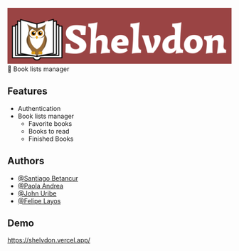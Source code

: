 
![Shelvdon Logo](src/assets/images/Shelvdon-icon.png)
📖 Book lists manager

## Features

- Authentication
- Book lists manager
    - Favorite books
    - Books to read
    - Finished Books

## Authors

- [@Santiago Betancur](https://www.github.com/TiagoBG)
- [@Paola Andrea](https://www.github.com/paolandrea18)
- [@John Uribe](https://www.github.com/johnuribe17)
- [@Felipe Layos](https://www.github.com/jfelipelayos)

## Demo

https://shelvdon.vercel.app/
